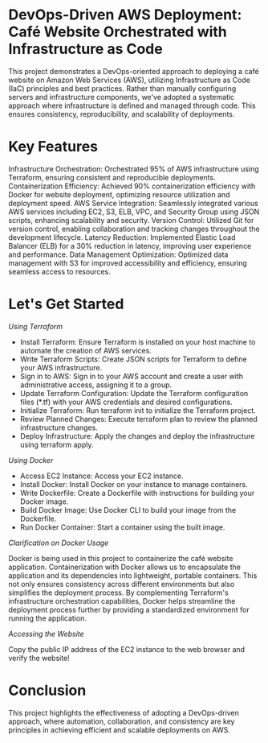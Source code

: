 # DevOps-Driven AWS Deployment: Café Website Orchestrated with Infrastructure as Code

This project demonstrates a DevOps-oriented approach to deploying a café website on Amazon Web Services (AWS), utilizing Infrastructure as Code (IaC) principles and best practices. Rather than manually configuring servers and infrastructure components, we've adopted a systematic approach where infrastructure is defined and managed through code. This ensures consistency, reproducibility, and scalability of deployments.

# Key Features

Infrastructure Orchestration: Orchestrated 95% of AWS infrastructure using Terraform, ensuring consistent and reproducible deployments.
Containerization Efficiency: Achieved 90% containerization efficiency with Docker for website deployment, optimizing resource utilization and deployment speed.
AWS Service Integration: Seamlessly integrated various AWS services including EC2, S3, ELB, VPC, and Security Group using JSON scripts, enhancing scalability and security.
Version Control: Utilized Git for version control, enabling collaboration and tracking changes throughout the development lifecycle.
Latency Reduction: Implemented Elastic Load Balancer (ELB) for a 30% reduction in latency, improving user experience and performance.
Data Management Optimization: Optimized data management with S3 for improved accessibility and efficiency, ensuring seamless access to resources.

# Let's Get Started

_Using Terraform_

- Install Terraform: Ensure Terraform is installed on your host machine to automate the creation of AWS services.
- Write Terraform Scripts: Create JSON scripts for Terraform to define your AWS infrastructure.
- Sign in to AWS: Sign in to your AWS account and create a user with administrative access, assigning it to a group.
- Update Terraform Configuration: Update the Terraform configuration files (*.tf) with your AWS credentials and desired configurations.
- Initialize Terraform: Run terraform init to initialize the Terraform project.
- Review Planned Changes: Execute terraform plan to review the planned infrastructure changes.
- Deploy Infrastructure: Apply the changes and deploy the infrastructure using terraform apply.

_Using Docker_

- Access EC2 Instance: Access your EC2 instance.
- Install Docker: Install Docker on your instance to manage containers.
- Write Dockerfile: Create a Dockerfile with instructions for building your Docker image.
- Build Docker Image: Use Docker CLI to build your image from the Dockerfile.
- Run Docker Container: Start a container using the built image.

_Clarification on Docker Usage_

Docker is being used in this project to containerize the café website application. Containerization with Docker allows us to encapsulate the application and its dependencies into lightweight, portable containers. This not only ensures consistency across different environments but also simplifies the deployment process. By complementing Terraform's infrastructure orchestration capabilities, Docker helps streamline the deployment process further by providing a standardized environment for running the application.

_Accessing the Website_

Copy the public IP address of the EC2 instance to the web browser and verify the website!

# Conclusion

This project highlights the effectiveness of adopting a DevOps-driven approach, where automation, collaboration, and consistency are key principles in achieving efficient and scalable deployments on AWS.
